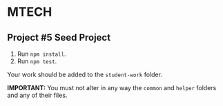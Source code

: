 # MTECH

## Project #5 Seed Project

1. Run `npm install`.
2. Run `npm test`.

Your work should be added to the `student-work` folder.

**IMPORTANT:** You must not alter in any way the `common` and `helper` folders and any of their files.
